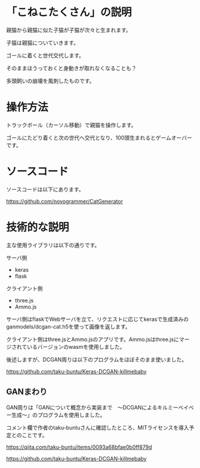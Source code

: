 「こねこたくさん」の説明
=====================
親猫から親猫に似た子猫が子猫が次々と生まれます。

子猫は親猫についていきます。

ゴールに着くと世代交代します。

そのままほうっておくと身動きが取れなくなることも？

多頭飼いの崩壊を風刺したものです。

# 操作方法

トラックボール（カーソル移動）で親猫を操作します。

ゴールにたどり着くと次の世代へ交代となり、100頭生まれるとゲームオーバーです。

# ソースコード
ソースコードは以下にあります。

https://github.com/novogrammer/CatGenerator


# 技術的な説明
主な使用ライブラリは以下の通りです。

サーバ側
* keras
* flask

クライアント側
* three.js
* Ammo.js

サーバ側はflaskでWebサーバを立て、リクエストに応じてkerasで生成済みのganmodels/dcgan-cat.h5を使って画像を返します。

クライアント側はthree.jsとAmmo.jsのアプリです。Ammo.jsはthree.jsにマージされているバージョンのwasmを使用しました。

後述しますが、DCGAN周りは以下のプログラムをほぼそのまま使いました。

https://github.com/taku-buntu/Keras-DCGAN-killmebaby



## GANまわり
GAN周りは「GANについて概念から実装まで　～DCGANによるキルミーベイベー生成～」のプログラムを使用しました。

コメント欄で作者のtaku-buntuさんに確認したところ、MITライセンスを導入予定とのことです。

https://qiita.com/taku-buntu/items/0093a68bfae0b0ff879d

https://github.com/taku-buntu/Keras-DCGAN-killmebaby
